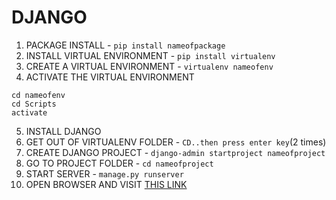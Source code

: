 # DJANGO
1. PACKAGE INSTALL - `pip install nameofpackage`
2. INSTALL VIRTUAL ENVIRONMENT - `pip install virtualenv`
3. CREATE A VIRTUAL ENVIRONMENT - `virtualenv nameofenv`
4. ACTIVATE THE VIRTUAL ENVIRONMENT
```
cd nameofenv
cd Scripts
activate
```
5. INSTALL DJANGO
6. GET OUT OF VIRTUALENV FOLDER - `CD..then press enter key`(2 times)
7. CREATE DJANGO PROJECT - `django-admin startproject nameofproject`
8. GO TO PROJECT FOLDER - `cd nameofproject`
9. START SERVER - `manage.py runserver`
10. OPEN BROWSER AND VISIT [THIS LINK](127.0.0.1:8000)
